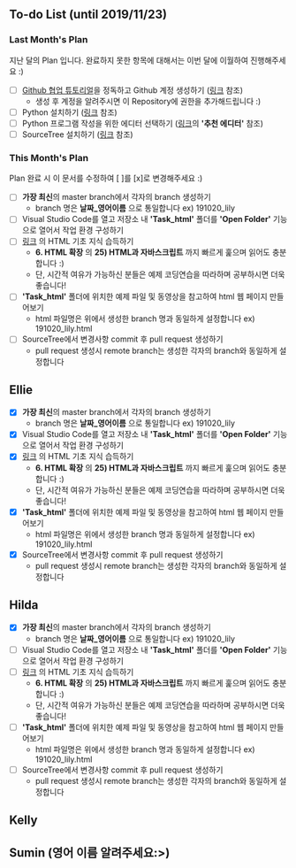 ## To-do List (until 2019/11/23)
### Last Month's Plan
지난 달의 Plan 입니다. 완료하지 못한 항목에 대해서는 이번 달에 이월하여 진행해주세요 :)
- [ ] [Github 협업 튜토리얼](https://milooy.wordpress.com/2017/06/21/working-together-with-github-tutorial/)을 정독하고 Github 계정 생성하기 ([링크](https://gabii.tistory.com/entry/Git-Github-%EA%B3%84%EC%A0%95-%EC%83%9D%EC%84%B1%ED%95%98%EA%B8%B0) 참조)
	- 생성 후 계정을 알려주시면 이 Repository에 권한을 추가해드립니다 :)
- [ ] Python 설치하기 ([링크](https://wikidocs.net/8) 참조)
- [ ] Python 프로그램 작성을 위한 에디터 선택하기 ([링크](https://wikidocs.net/17684)의 **'추천 에디터'** 참조)
- [ ] SourceTree 설치하기 ([링크](https://devjjo.tistory.com/24) 참조)

### This Month's Plan
Plan 완료 시 이 문서를 수정하여 [ ]를 [x]로 변경해주세요 :)
- [ ] **가장 최신**의 master branch에서 각자의 branch 생성하기
	- branch 명은 **날짜_영어이름** 으로 통일합니다 ex) 191020_lily
- [ ] Visual Studio Code를 열고 저장소 내 **'Task_html'** 폴더를 **'Open Folder'** 기능으로 열어서 작업 환경 구성하기
- [ ] [링크](http://tcpschool.com/html/intro) 의 HTML 기초 지식 습득하기
	- **6. HTML 확장** 의 **25) HTML과 자바스크립트** 까지 빠르게 훑으며 읽어도 충분합니다 :)
	- 단, 시간적 여유가 가능하신 분들은 예제 코딩연습을 따라하며 공부하시면 더욱 좋습니다!
- [ ] **'Task_html'** 폴더에 위치한 예제 파일 및 동영상을 참고하여 html 웹 페이지 만들어보기
	- html 파일명은 위에서 생성한 branch 명과 동일하게 설정합니다 ex) 191020_lily.html
- [ ] SourceTree에서 변경사항 commit 후 pull request 생성하기
	- pull request 생성시 remote branch는 생성한 각자의 branch와 동일하게 설정합니다


## Ellie
- [x] **가장 최신**의 master branch에서 각자의 branch 생성하기
	- branch 명은 **날짜_영어이름** 으로 통일합니다 ex) 191020_lily
- [x] Visual Studio Code를 열고 저장소 내 **'Task_html'** 폴더를 **'Open Folder'** 기능으로 열어서 작업 환경 구성하기
- [x] [링크](http://tcpschool.com/html/intro) 의 HTML 기초 지식 습득하기
	- **6. HTML 확장** 의 **25) HTML과 자바스크립트** 까지 빠르게 훑으며 읽어도 충분합니다 :)
	- 단, 시간적 여유가 가능하신 분들은 예제 코딩연습을 따라하며 공부하시면 더욱 좋습니다!
- [x] **'Task_html'** 폴더에 위치한 예제 파일 및 동영상을 참고하여 html 웹 페이지 만들어보기
	- html 파일명은 위에서 생성한 branch 명과 동일하게 설정합니다 ex) 191020_lily.html
- [x] SourceTree에서 변경사항 commit 후 pull request 생성하기
	- pull request 생성시 remote branch는 생성한 각자의 branch와 동일하게 설정합니다


## Hilda
- [x] **가장 최신**의 master branch에서 각자의 branch 생성하기
	- branch 명은 **날짜_영어이름** 으로 통일합니다 ex) 191020_lily
- [ ] Visual Studio Code를 열고 저장소 내 **'Task_html'** 폴더를 **'Open Folder'** 기능으로 열어서 작업 환경 구성하기
- [ ] [링크](http://tcpschool.com/html/intro) 의 HTML 기초 지식 습득하기
	- **6. HTML 확장** 의 **25) HTML과 자바스크립트** 까지 빠르게 훑으며 읽어도 충분합니다 :)
	- 단, 시간적 여유가 가능하신 분들은 예제 코딩연습을 따라하며 공부하시면 더욱 좋습니다!
- [ ] **'Task_html'** 폴더에 위치한 예제 파일 및 동영상을 참고하여 html 웹 페이지 만들어보기
	- html 파일명은 위에서 생성한 branch 명과 동일하게 설정합니다 ex) 191020_lily.html
- [ ] SourceTree에서 변경사항 commit 후 pull request 생성하기
	- pull request 생성시 remote branch는 생성한 각자의 branch와 동일하게 설정합니다


## Kelly



## Sumin (영어 이름 알려주세요:>)
